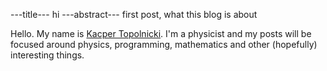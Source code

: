 ---title--- hi
---abstract--- first post, what this blog is about

Hello. My name is [Kacper Topolnicki](https://kacpertopol.github.io/). I'm a physicist and my posts will be
focused around physics, programming, mathematics and other (hopefully) interesting things.

